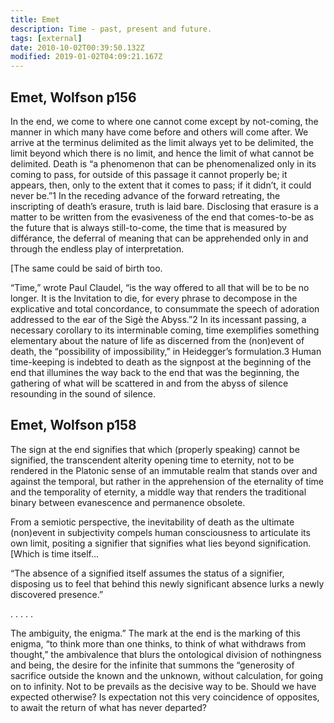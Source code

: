 ```yaml
---
title: Emet
description: Time - past, present and future.
tags: [external]
date: 2010-10-02T00:39:50.132Z
modified: 2019-01-02T04:09:21.167Z
---
```


## Emet, Wolfson p156

In the end, we come to where one cannot come except by not-coming, the manner in which many have come before and others will come after. We arrive at the terminus delimited as the limit always yet to be delimited, the limit beyond which there is no limit, and hence the limit of what cannot be delimited. Death is “a phenomenon that can be phenomenalized only in its coming to pass, for outside of this passage it cannot properly be; it appears, then, only to the extent that it comes to pass; if it didn’t, it could never be.”1 In the receding advance of the forward retreating, the inscripting of death’s erasure, truth is laid bare. Disclosing that erasure is a matter to be written from the evasiveness of the end that comes-to-be as the future that is always still-to-come, the time that is measured by différance, the deferral of meaning that can be apprehended only in and through the endless play of interpretation.

[The same could be said of birth too.

“Time,” wrote Paul Claudel, “is the way offered to all that will be to be no longer. It is the Invitation to die, for every phrase to decompose in the explicative and total concordance, to consummate the speech of adoration addressed to the ear of the Sigè the Abyss.”2 In its incessant passing, a necessary corollary to its interminable coming, time exemplifies something elementary about the nature of life as discerned from the (non)event of death, the “possibility of impossibility,” in Heidegger’s formulation.3 Human time-keeping is indebted to death as the signpost at the beginning of the end that illumines the way back to the end that was the beginning, the gathering of what will be scattered in and from the abyss of silence resounding in the sound of silence.

## Emet, Wolfson p158

The sign at the end signifies that which (properly speaking) cannot be signified, the transcendent alterity opening time to eternity, not to be rendered in the Platonic sense of an immutable realm that stands over and against the temporal, but rather in the apprehension of the eternality of time and the temporality of eternity, a middle way that renders the traditional binary between evanescence and permanence obsolete.

From a semiotic perspective, the inevitability of death as the ultimate (non)event in subjectivity compels human consciousness to articulate its own limit, positing a signifier that signifies what lies beyond signification. [Which is time itself...

“The absence of a signified itself assumes the status of a signifier, disposing us to feel that behind this newly significant absence lurks a newly discovered presence.”

. . . . .

The ambiguity, the enigma.” The mark at the end is the marking of this enigma, “to think more than one thinks, to think of what withdraws from thought,” the ambivalence that blurs the ontological division of nothingness and being, the desire for the infinite that summons the “generosity of sacrifice outside the known and the unknown, without calculation, for going on to infinity. Not to be prevails as the decisive way to be. Should we have expected otherwise? Is expectation not this very coincidence of opposites, to await the return of what has never departed?

